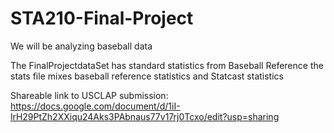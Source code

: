 # STA210-Final-Project
We will be analyzing baseball data

The FinalProjectdataSet has standard statistics from Baseball Reference
the stats file mixes baseball reference statistics and Statcast statistics

Shareable link to USCLAP submission:
https://docs.google.com/document/d/1iI-lrH29PtZh2XXiqu24Aks3PAbnaus77v17rj0Tcxo/edit?usp=sharing 
